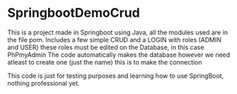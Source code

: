 # SpringbootDemoCrud


This is a project made in Springboot using Java, all  the modules used are in the file pom.
Includes a few simple CRUD and a LOGIN with roles (ADMIN and USER) these roles must be edited on the Database, in this case PhPmyAdmin
The code automatically makes the database however we need atleast to create one (just the name) this is to make the connection

This code is just for testing purposes and learning how to use SpringBoot, nothing professional yet. 

